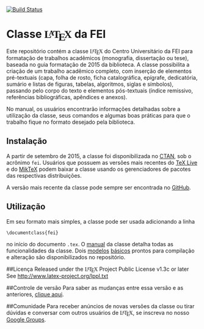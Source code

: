 [![Build Status](https://travis-ci.org/douglasrizzo/Classe-Latex-FEI.svg?branch=master)](https://travis-ci.org/douglasrizzo/Classe-Latex-FEI)

# Classe <span class="texhtml" style="font-family: 'CMU Serif', cmr10, LMRoman10-Regular, 'Nimbus Roman No9 L', 'Times New Roman', Times, serif;">L<span style="text-transform: uppercase; font-size: 70%; margin-left: -0.36em; vertical-align: 0.3em; line-height: 0; margin-right: -0.15em;">a</span>T<span style="text-transform: uppercase; margin-left: -0.1667em; vertical-align: -0.5ex; line-height: 0; margin-right: -0.125em;">e</span>X</span> da FEI

Este repositório contém a classe <span class="texhtml" style="font-family: 'CMU Serif', cmr10, LMRoman10-Regular, 'Nimbus Roman No9 L', 'Times New Roman', Times, serif;">L<span style="text-transform: uppercase; font-size: 70%; margin-left: -0.36em; vertical-align: 0.3em; line-height: 0; margin-right: -0.15em;">a</span>T<span style="text-transform: uppercase; margin-left: -0.1667em; vertical-align: -0.5ex; line-height: 0; margin-right: -0.125em;">e</span>X</span> do Centro Universitário da FEI para formatação de trabalhos acadêmicos (monografia, dissertação ou tese), baseada no guia formatação de 2015 da biblioteca. A classe possibilita a criação de um trabalho acadêmico completo, com inserção de elementos pré-textuais (capa, folha de rosto, ficha catalográfica, epígrafe, dedicatória, sumário e listas de figuras, tabelas, algoritmos, siglas e símbolos), passando pelo corpo do texto e elementos pós-textuais (índice remissivo, referências bibliográficas, apêndices e anexos).

No manual, os usuários encontrarão informações detalhadas sobre a utilização da classe, seus comandos e algumas boas práticas para que o trabalho fique no formato desejado pela biblioteca.

## Instalação
A partir de setembro de 2015, a classe foi disponibilizada no [CTAN][fei-ctan], sob o acrônimo `fei`. Usuários que possuem as versões mais recentes do [TeX Live][texlive] e do [MikTeX][miktex] podem baixar a classe usando os gerenciadores de pacotes das respectivas distribuições.

A versão mais recente da classe pode sempre ser encontrada no [GitHub][latex-fei].

## Utilização
Em seu formato mais simples, a classe pode ser usada adicionando a linha

    \documentclass{fei}

no início do documento `.tex`. O [manual][manual] da classe detalha todas as funcionalidades da classe. Dois [modelos][template] [básicos][template-sublist] prontos para compilação e alteração são disponibilizados no repositório.

##Licença
Released under the <span class="texhtml" style="font-family: 'CMU Serif', cmr10, LMRoman10-Regular, 'Nimbus Roman No9 L', 'Times New Roman', Times, serif;">L<span style="text-transform: uppercase; font-size: 70%; margin-left: -0.36em; vertical-align: 0.3em; line-height: 0; margin-right: -0.15em;">a</span>T<span style="text-transform: uppercase; margin-left: -0.1667em; vertical-align: -0.5ex; line-height: 0; margin-right: -0.125em;">e</span>X</span> Project Public License v1.3c or later
See http://www.latex-project.org/lppl.txt

##Controle de versão
Para saber as mudanças entre essa versão e as anteriores, [clique aqui](https://github.com/douglasrizzo/Classe-Latex-FEI/commits/master).

##Comunidade
Para receber anúncios de novas versões da classe ou tirar dúvidas e conversar com outros usuários de <span class="texhtml" style="font-family: 'CMU Serif', cmr10, LMRoman10-Regular, 'Nimbus Roman No9 L', 'Times New Roman', Times, serif;">L<span style="text-transform: uppercase; font-size: 70%; margin-left: -0.36em; vertical-align: 0.3em; line-height: 0; margin-right: -0.15em;">a</span>T<span style="text-transform: uppercase; margin-left: -0.1667em; vertical-align: -0.5ex; line-height: 0; margin-right: -0.125em;">e</span>X</span>, se inscreva no nosso [Google Groups][grupo-google].

[fei-ctan]: http://ctan.org/pkg/fei
[grupo-google]: https://groups.google.com/forum/#!forum/grupo-latex-fei
[texlive]: https://www.tug.org/texlive/
[miktex]: http://miktex.org/
[latex-fei]: https://github.com/douglasrizzo/Classe-Latex-FEI
[manual]: http://mirrors.ctan.org/macros/latex/contrib/fei/fei.pdf
[template]: https://raw.githubusercontent.com/douglasrizzo/Classe-Latex-FEI/master/fei-template.tex
[template-sublist]: https://raw.githubusercontent.com/douglasrizzo/Classe-Latex-FEI/master/fei-template-sublist.tex
